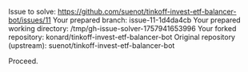 Issue to solve: https://github.com/suenot/tinkoff-invest-etf-balancer-bot/issues/11
Your prepared branch: issue-11-1d4da4cb
Your prepared working directory: /tmp/gh-issue-solver-1757941653996
Your forked repository: konard/tinkoff-invest-etf-balancer-bot
Original repository (upstream): suenot/tinkoff-invest-etf-balancer-bot

Proceed.